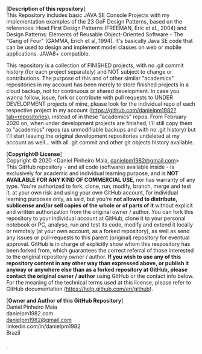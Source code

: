 [**Description of this repository**]<br>
This Repository includes basic JAVA SE Console Projects with my implementation examples of the 23 GoF Design Patterns, based on the references: Head First Design Patterns (FREEMAN, Eric et al., 2004) and Design Patterns: Elements of Reusable Object-Oriented Software - The "Gang of Four" (GAMMA, Erich et al, 1994). It's basically Java SE code that can be used to design and implement model classes on web or mobile applications. JAVA8+ compatible.

This repository is a collection of FINISHED projects, with no .git commit history (for each project separately) and NOT subject to change or contributions. The purpose of this and of other similar "academics" repositories in my account has been merely to store finished projects in a cloud backup, not for continuous or shared development. In case you wanna follow, issue, fork or contribute with pull requests to UNDER DEVELOPMENT projects of mine, please look for the individual repo of each respective project in my account (https://github.com/danielpm1982?tab=repositories), instead of in these "academics" repos. From February 2020 on, when under development projects are finished, I'll still copy them to "academics" repos (as unmodifiable backups and with no .git history) but I'll start leaving the original development repositories undeleted at my account as well... with all .git commit and other git objects history available.

[**Copyright© License**]<br>
Copyright © 2020 <Daniel Pinheiro Maia, danielpm1982@gmail.com><br>
This GitHub repository - and all code (software) available inside - is exclusively for academic and individual learning purpose, and is **NOT AVAILABLE FOR ANY KIND OF COMMERCIAL USE**, nor has warranty of any type. You're authorized to fork, clone, run, modify, branch, merge and test it, at your own risk and using your own GitHub account, for individual learning purposes only, as said, but you're **not allowed to distribute, sublicense and/or sell copies of the whole or of parts of it** without explicit and written authorization from the original owner / author. You can fork this repository to your individual account at GitHub, clone it to your personal notebook or PC, analyse, run and test its code, modify and extend it locally or remotely (at your own account, as a forked repository), as well as send any issues or pull-requests to this parent (original) repository for eventual approval. GitHub is in charge of explicitly show whom this respository has been forked from, which guarantees the correct referral of those interested to the original repository owner / author. **If you wish to use any of this repository content in any other way than expressed above, or publish it anyway or anywhere else than as a forked repository at GitHub, please contact the original owner / author** using GitHub or the contact info below. For the meaning of the technical terms used at this license, please refer to GitHub documentation (https://help.github.com/en/github).

[**Owner and Author of this GitHub Repository**]<br>
Daniel Pinheiro Maia<br>
danielpm1982.com<br>
danielpm1982@gmail.com<br>
linkedin.com/in/danielpm1982<br>
Brazil<br>
<br>
.
